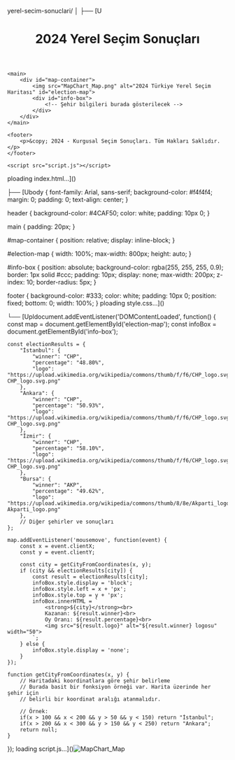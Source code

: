 yerel-secim-sonuclari/
│
├── [U<!DOCTYPE html>
<html lang="tr">
<head>
    <meta charset="UTF-8">
    <meta name="viewport" content="width=device-width, initial-scale=1.0">
    <title>2024 Yerel Seçim Sonuçları</title>
    <link rel="stylesheet" href="style.css">
</head>
<body>
    <header>
        <h1>2024 Yerel Seçim Sonuçları</h1>
    </header>

    <main>
        <div id="map-container">
            <img src="MapChart_Map.png" alt="2024 Türkiye Yerel Seçim Haritası" id="election-map">
            <div id="info-box">
                <!-- Şehir bilgileri burada gösterilecek -->
            </div>
        </div>
    </main>

    <footer>
        <p>&copy; 2024 - Kurgusal Seçim Sonuçları. Tüm Hakları Saklıdır.</p>
    </footer>

    <script src="script.js"></script>
</body>
</html>
ploading index.html…]()

├── [Ubody {
    font-family: Arial, sans-serif;
    background-color: #f4f4f4;
    margin: 0;
    padding: 0;
    text-align: center;
}

header {
    background-color: #4CAF50;
    color: white;
    padding: 10px 0;
}

main {
    padding: 20px;
}

#map-container {
    position: relative;
    display: inline-block;
}

#election-map {
    width: 100%;
    max-width: 800px;
    height: auto;
}

#info-box {
    position: absolute;
    background-color: rgba(255, 255, 255, 0.9);
    border: 1px solid #ccc;
    padding: 10px;
    display: none;
    max-width: 200px;
    z-index: 10;
    border-radius: 5px;
}

footer {
    background-color: #333;
    color: white;
    padding: 10px 0;
    position: fixed;
    bottom: 0;
    width: 100%;
}
ploading style.css…]()

└── [Upldocument.addEventListener('DOMContentLoaded', function() {
    const map = document.getElementById('election-map');
    const infoBox = document.getElementById('info-box');

    const electionResults = {
        "İstanbul": {
            "winner": "CHP",
            "percentage": "48.80%",
            "logo": "https://upload.wikimedia.org/wikipedia/commons/thumb/f/f6/CHP_logo.svg/1200px-CHP_logo.svg.png"
        },
        "Ankara": {
            "winner": "CHP",
            "percentage": "50.93%",
            "logo": "https://upload.wikimedia.org/wikipedia/commons/thumb/f/f6/CHP_logo.svg/1200px-CHP_logo.svg.png"
        },
        "İzmir": {
            "winner": "CHP",
            "percentage": "58.10%",
            "logo": "https://upload.wikimedia.org/wikipedia/commons/thumb/f/f6/CHP_logo.svg/1200px-CHP_logo.svg.png"
        },
        "Bursa": {
            "winner": "AKP",
            "percentage": "49.62%",
            "logo": "https://upload.wikimedia.org/wikipedia/commons/thumb/8/8e/Akparti_logo.png/1200px-Akparti_logo.png"
        },
        // Diğer şehirler ve sonuçları
    };

    map.addEventListener('mousemove', function(event) {
        const x = event.clientX;
        const y = event.clientY;

        const city = getCityFromCoordinates(x, y);
        if (city && electionResults[city]) {
            const result = electionResults[city];
            infoBox.style.display = 'block';
            infoBox.style.left = x + 'px';
            infoBox.style.top = y + 'px';
            infoBox.innerHTML = `
                <strong>${city}</strong><br>
                Kazanan: ${result.winner}<br>
                Oy Oranı: ${result.percentage}<br>
                <img src="${result.logo}" alt="${result.winner} logosu" width="50">
            `;
        } else {
            infoBox.style.display = 'none';
        }
    });

    function getCityFromCoordinates(x, y) {
        // Haritadaki koordinatlara göre şehir belirleme
        // Burada basit bir fonksiyon örneği var. Harita üzerinde her şehir için
        // belirli bir koordinat aralığı atanmalıdır. 

        // Örnek:
        if(x > 100 && x < 200 && y > 50 && y < 150) return "İstanbul";
        if(x > 200 && x < 300 && y > 150 && y < 250) return "Ankara";
        return null;
    }
});
loading script.js…]()![MapChart_Map](https://github.com/user-attachments/assets/a467428a-9433-4144-8fa8-db9a5bad3a39)




